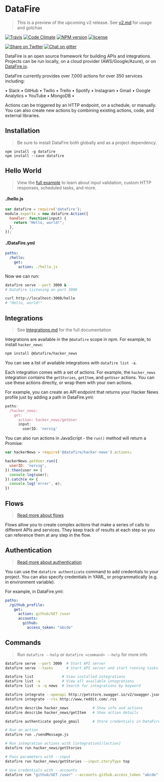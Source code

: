 # DataFire
> This is a preview of the upcoming v2 release. See [v2.md](v2.md) for usage and gotchas

[![Travis][travis-image]][travis-link]
[![Code Climate][climate-image]][climate-link]
[![NPM version][npm-image]][npm-link]
[![license](https://img.shields.io/badge/license-MIT-blue.svg)](https://www.npmjs.com/package/datafire)
<!--[![Dependency status][deps-image]][deps-link]
[![devDependency status][devdeps-image]][devdeps-link]-->
[![Share on Twitter][twitter-image]][twitter-link]
[![Chat on gitter][gitter-image]][gitter-link]

DataFire is an open source framework for building APIs and integrations. Projects can be run locally, on a
cloud provider (AWS/Google/Azure), or on [DataFire.io](https://datafire.io).

DataFire currently provides over 7,000 actions for over 350 services including:

&bull; Slack &bull; GitHub &bull; Twilio &bull; Trello &bull; Spotify &bull;
Instagram &bull; Gmail &bull; Google Analytics &bull; YouTube &bull; MongoDB &bull;

Actions can be triggered by an HTTP endpoint, on a schedule, or manually.
You can also create new actions by combining existing actions,
code, and external libraries.

## Installation
> Be sure to install DataFire both globally and as a project dependency.

```
npm install -g datafire
npm install --save datafire
```

## Hello World
> View the [full example](docs/Hello%20World.md) to learn about input validation,
> custom HTTP responses, scheduled tasks, and more.

#### ./hello.js
```js
var datafire = require('datafire');
module.exports = new datafire.Action({
  handler: function(input) {
    return "Hello, world!";
  },
});
```

#### ./DataFire.yml
```yaml
paths:
  /hello:
    get:
      action: ./hello.js
```

Now we can run:
```bash
datafire serve --port 3000 &
# DataFire listening on port 3000

curl http://localhost:3000/hello
# "Hello, world!"
```

## Integrations
> See [Integrations.md](./docs/Integrations.md) for the full documentation

Integrations are available in the `@datafire` scope in npm. For example, to install `hacker_news`:
```bash
npm install @datafire/hacker_news
```

You can see a list of available integrations with `datafire list -a`.

Each integration comes with a set of actions. For example, the `hacker_news` integration
contains the `getStories`, `getItem`, and `getUser` actions. You can use these actions
directly, or wrap them with your own actions.

For example, you can create an API endpoint that returns your Hacker News profile
just by adding a path in DataFire.yml:

```js
paths:
  /hacker_news:
    get:
      action: hacker_news/getUser
      input:
        userID: 'norvig'
```

You can also run actions in JavaScript - the `run()` method will return a Promise:
```js
var hackerNews = require('@datafire/hacker-news').actions;

hackerNews.getUser.run({
  userID: 'norvig',
}).then(user => {
  console.log(user);
}).catch(e => {
  console.log('error', e);
})
```

## Flows
> [Read more about flows](docs/Flows.md)

Flows allow you to create complex actions that make a series of calls to different
APIs and services. They keep track of results at each step so you can reference them
at any step in the flow.


## Authentication
> [Read more about authentication](docs/Authentication.md)

You can use the `datafire authenticate` command to add credentials to your project.
You can also specify credentials in YAML, or programmatically (e.g. in environment variable).

For example, in DataFire.yml:
```yml
paths:
  /github_profile:
    get:
      action: github/GET /user
      accounts:
        github:
          access_token: "abcde"
```

## Commands
> Run `datafire --help` or `datafire <command> --help` for more info

```bash
datafire serve --port 3000  # Start API server
datafire serve --tasks      # Start API server and start running tasks

datafire list             # View installed integrations
datafire list -a          # View all available integrations
datafire list -a -q news  # Search for integrations by keyword

datafire integrate --openapi http://petstore.swagger.io/v2/swagger.json
datafire integrate --rss http://www.reddit.com/.rss

datafire describe hacker_news           # Show info and actions
datafire describe hacker_news/getItem   # Show action details

datafire authenticate google_gmail      # Store credentials in DataFire-auth.yml

# Run an action
datafire run ./sendMessage.js

# Run integration actions with [integration]/[action]
datafire run hacker_news/getStories

# Pass parameters with --input
datafire run hacker_news/getStories --input.storyType top

# Use credentials with --accounts
datafire run "github/GET /user" --accounts.github.access_token "abcde"
```

[twitter-image]: https://img.shields.io/twitter/url/http/github.com/DataFire/DataFire.svg?style=social
[twitter-link]: https://twitter.com/intent/tweet?text=DataFire%20-%20open+source+integration+framework:&url=http%3A%2F%2Fgithub.com%2FDataFire%2FDataFire
[gitter-image]: https://badges.gitter.im/DataFire/DataFire.png
[gitter-link]: https://gitter.im/DataFire/Lobby
[npm-image]: https://img.shields.io/npm/v/datafire.svg
[npm-link]: https://npmjs.org/package/datafire
[travis-image]: https://travis-ci.org/DataFire/DataFire.svg?branch=master
[travis-link]: https://travis-ci.org/DataFire/DataFire
[climate-image]: https://codeclimate.com/github/DataFire/DataFire.png
[climate-link]: https://codeclimate.com/github/DataFire/DataFire
[deps-image]: https://img.shields.io/david/DataFire/DataFire.svg
[deps-link]: https://david-dm.org/DataFire/DataFire
[devdeps-image]: https://img.shields.io/david/dev/DataFire/DataFire.svg
[devdeps-link]: https://david-dm.org/DataFire/DataFire#info=devDependencies
